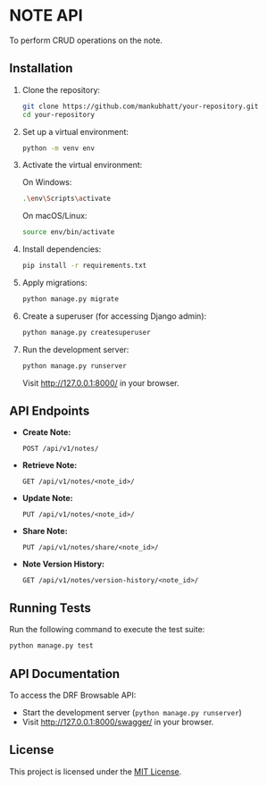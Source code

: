 # NOTE API

To perform CRUD operations on the note.

## Installation

1. Clone the repository:

   ```bash
   git clone https://github.com/mankubhatt/your-repository.git
   cd your-repository
   ```

2. Set up a virtual environment:

   ```bash
   python -m venv env
   ```

3. Activate the virtual environment:

   On Windows:

   ```bash
   .\env\Scripts\activate
   ```

   On macOS/Linux:

   ```bash
   source env/bin/activate
   ```

4. Install dependencies:

   ```bash
   pip install -r requirements.txt
   ```

5. Apply migrations:

   ```bash
   python manage.py migrate
   ```

6. Create a superuser (for accessing Django admin):

   ```bash
   python manage.py createsuperuser
   ```

7. Run the development server:

   ```bash
   python manage.py runserver
   ```

   Visit http://127.0.0.1:8000/ in your browser.

## API Endpoints

- **Create Note:**

  ```
  POST /api/v1/notes/
  ```

- **Retrieve Note:**

  ```
  GET /api/v1/notes/<note_id>/
  ```

- **Update Note:**

  ```
  PUT /api/v1/notes/<note_id>/
  ```

- **Share Note:**

  ```
  PUT /api/v1/notes/share/<note_id>/
  ```

- **Note Version History:**

  ```
  GET /api/v1/notes/version-history/<note_id>/
  ```

## Running Tests

Run the following command to execute the test suite:

```bash
python manage.py test
```

## API Documentation

To access the DRF Browsable API:

- Start the development server (`python manage.py runserver`)
- Visit http://127.0.0.1:8000/swagger/ in your browser.

## License

This project is licensed under the [MIT License](LICENSE).
